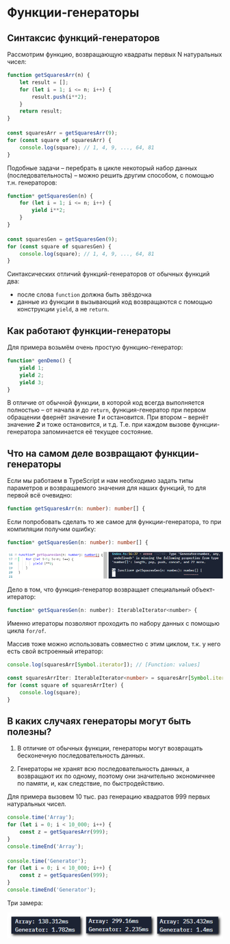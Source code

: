 # Функции-генераторы

## Синтаксис функций-генераторов

Рассмотрим функцию, возвращающую квадраты первых N натуральных чисел:

```javascript
function getSquaresArr(n) {
    let result = [];
    for (let i = 1; i <= n; i++) {
        result.push(i**2);
    }
    return result;
}

const squaresArr = getSquaresArr(9);
for (const square of squaresArr) {
    console.log(square); // 1, 4, 9, ..., 64, 81
}
```

Подобные задачи – перебрать в цикле некоторый набор данных (последовательность) – можно решить другим способом, с помощью т.н. генераторов:

```javascript
function* getSquaresGen(n) {
    for (let i = 1; i <= n; i++) {
        yield i**2;
    }
}

const squaresGen = getSquaresGen(9);
for (const square of squaresGen) {
    console.log(square); // 1, 4, 9, ..., 64, 81
}
```

Синтаксических отличий функций-генераторов от обычных функций два:
* после слова `function` должна быть звёздочка
* данные из функции в вызывающий код возвращаются с помощью конструкции `yield`, а не `return`.

## Как работают функции-генераторы

Для примера возьмём очень простую функцию-генератор:

```javascript
function* genDemo() {
    yield 1;
    yield 2;
    yield 3;
}
```

В отличие от обычной функции, в которой код всегда выполняется полностью – от начала и до `return`, функция-генератор при первом обращении фвернёт значение _**1**_ и остановится. При втором – вернёт значение _**2**_ и тоже остановится, и т.д. Т.е. при каждом вызове функции-генератора запоминается её текущее состояние.

## Что на самом деле возвращают функции-генераторы

Если мы работаем в TypeScript и нам необходимо задать типы параметров и возвращаемого значения для наших функций, то для первой всё очевидно:

```TypeScript
function getSquaresArr(n: number): number[] {
```

Если попробовать сделать то же самое для функции-генератора, то при компиляции получим ошибку:

```typescript
function* getSquaresGen(n: number): number[] {
```

![Typescript error](img/generators01.png)

Дело в том, что функция-генератор возвращает специальный объект-итератор:
```javascript
function* getSquaresGen(n: number): IterableIterator<number> {
```

Именно итераторы позволяют проходить по набору данных с помощью цикла `for/of`.

Массив тоже можно использовать совместно с этим циклом, т.к. у него есть свой встроенный итератор:

```typescript
console.log(squaresArr[Symbol.iterator]); // [Function: values]
```

```typescript
const squaresArrIter: IterableIterator<number> = squaresArr[Symbol.iterator]();
for (const square of squaresArrIter) {
    console.log(square);
}
```

## В каких случаях генераторы могут быть полезны?

1. В отличие от обычных функции, генераторы могут возвращать бесконечную последовательность данных.

2. Генераторы не хранят всю последовательность данных, а возвращают их по одному, поэтому они значительно экономичнее по памяти, и, как следствие, по быстродействию.

Для примера вызовем 10 тыс. раз генерацию квадратов 999 первых натуральных чисел.

```javascript
console.time('Array');
for (let i = 0; i < 10_000; i++) {
    const z = getSquaresArr(999);
}
console.timeEnd('Array');

console.time('Generator');
for (let i = 0; i < 10_000; i++) {
    const z = getSquaresGen(999);
}
console.timeEnd('Generator');
```

Три замера:

![Benchmarks](img/generators02.png)
